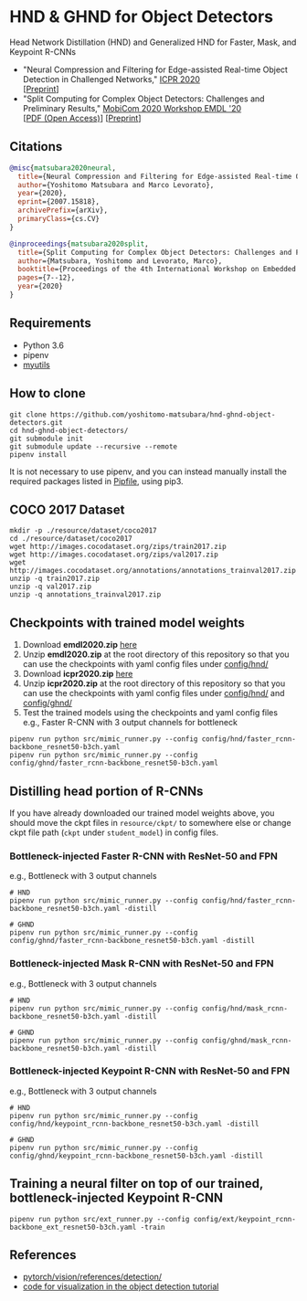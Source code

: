# HND & GHND for Object Detectors
Head Network Distillation (HND) and Generalized HND for Faster, Mask, and Keypoint R-CNNs  
- "Neural Compression and Filtering for Edge-assisted Real-time Object Detection in Challenged Networks," [ICPR 2020](https://www.micc.unifi.it/icpr2020/)  
[[Preprint](https://arxiv.org/abs/2007.15818)]
- "Split Computing for Complex Object Detectors: Challenges and Preliminary Results," [MobiCom 2020 Workshop EMDL '20](https://emdl20.github.io/index.html)  
[[PDF (Open Access)](https://dl.acm.org/doi/abs/10.1145/3410338.3412338)] [[Preprint](https://arxiv.org/abs/2007.13312)]


## Citations
```bibtex
@misc{matsubara2020neural,
  title={Neural Compression and Filtering for Edge-assisted Real-time Object Detection in Challenged Networks},
  author={Yoshitomo Matsubara and Marco Levorato},
  year={2020},
  eprint={2007.15818},
  archivePrefix={arXiv},
  primaryClass={cs.CV}
}

@inproceedings{matsubara2020split,
  title={Split Computing for Complex Object Detectors: Challenges and Preliminary Results},
  author={Matsubara, Yoshitomo and Levorato, Marco},
  booktitle={Proceedings of the 4th International Workshop on Embedded and Mobile Deep Learning},
  pages={7--12},
  year={2020}
}

```

## Requirements
- Python 3.6
- pipenv
- [myutils](https://github.com/yoshitomo-matsubara/myutils)

## How to clone
```
git clone https://github.com/yoshitomo-matsubara/hnd-ghnd-object-detectors.git
cd hnd-ghnd-object-detectors/
git submodule init
git submodule update --recursive --remote
pipenv install
```
It is not necessary to use pipenv, and you can instead manually install the required packages listed in [Pipfile](Pipfile), using pip3.

## COCO 2017 Dataset
```
mkdir -p ./resource/dataset/coco2017
cd ./resource/dataset/coco2017
wget http://images.cocodataset.org/zips/train2017.zip
wget http://images.cocodataset.org/zips/val2017.zip
wget http://images.cocodataset.org/annotations/annotations_trainval2017.zip
unzip -q train2017.zip
unzip -q val2017.zip
unzip -q annotations_trainval2017.zip
```

## Checkpoints with trained model weights
1. Download **emdl2020.zip** [here](https://drive.google.com/file/d/1lMwkaoxhnw260FgZoTLvWRZXajlSxKtN/view?usp=sharing)
2. Unzip **emdl2020.zip** at the root directory of this repository so that you can use the checkpoints with yaml config files under [config/hnd/](config/hnd/)
3. Download **icpr2020.zip** [here](https://drive.google.com/file/d/1K7MNVuW99uDMHciewVS71hks_YdU9_2A/view?usp=sharing)
4. Unzip **icpr2020.zip** at the root directory of this repository so that you can use the checkpoints with yaml config files under [config/hnd/](config/hnd/) and [config/ghnd/](config/ghnd/)
5. Test the trained models using the checkpoints and yaml config files  
e.g., Faster R-CNN with 3 output channels for bottleneck
```
pipenv run python src/mimic_runner.py --config config/hnd/faster_rcnn-backbone_resnet50-b3ch.yaml
pipenv run python src/mimic_runner.py --config config/ghnd/faster_rcnn-backbone_resnet50-b3ch.yaml
```

## Distilling head portion of R-CNNs
If you have already downloaded our trained model weights above, you should move the ckpt files in `resource/ckpt/` to somewhere else or change ckpt file path (`ckpt` under `student_model`) in config files.

### Bottleneck-injected Faster R-CNN with ResNet-50 and FPN
e.g., Bottleneck with 3 output channels
```
# HND
pipenv run python src/mimic_runner.py --config config/hnd/faster_rcnn-backbone_resnet50-b3ch.yaml -distill

# GHND
pipenv run python src/mimic_runner.py --config config/ghnd/faster_rcnn-backbone_resnet50-b3ch.yaml -distill
```

### Bottleneck-injected Mask R-CNN with ResNet-50 and FPN
e.g., Bottleneck with 3 output channels
```
# HND
pipenv run python src/mimic_runner.py --config config/hnd/mask_rcnn-backbone_resnet50-b3ch.yaml -distill

# GHND
pipenv run python src/mimic_runner.py --config config/ghnd/mask_rcnn-backbone_resnet50-b3ch.yaml -distill
```

### Bottleneck-injected Keypoint R-CNN with ResNet-50 and FPN
e.g., Bottleneck with 3 output channels
```
# HND
pipenv run python src/mimic_runner.py --config config/hnd/keypoint_rcnn-backbone_resnet50-b3ch.yaml -distill

# GHND
pipenv run python src/mimic_runner.py --config config/ghnd/keypoint_rcnn-backbone_resnet50-b3ch.yaml -distill
```

## Training a neural filter on top of our trained, bottleneck-injected Keypoint R-CNN
```
pipenv run python src/ext_runner.py --config config/ext/keypoint_rcnn-backbone_ext_resnet50-b3ch.yaml -train
```

## References
- [pytorch/vision/references/detection/](https://github.com/pytorch/vision/tree/master/references/detection)
- [code for visualization in the object detection tutorial](https://github.com/pytorch/vision/issues/1610)
